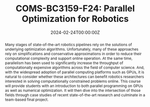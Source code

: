 ---
type: "courses"
title: "COMS-BC3159-F24: Parallel Optimization for Robotics"
position: "Instructor of Record"
semesters: "Fall 2024"
dayTime: "MW 1:10-2:25pm"
room: "Milbank 405"
credits: "3 Credits"
# Code used for list order
semesterCode: "24.3"
date: "2024-02-24T00:00:00Z"
subtype: "semester" # semester, MOOC, workshop, other

# Course Overiew Abstract.
abstract: "Many stages of state-of-the-art robotics pipelines rely on the solutions of underlying optimization algorithms. Unfortunately, many of these approaches rely on simplifications and conservative approximations in order to reduce their computational complexity and support online operation. At the same time, parallelism has been used to significantly increase the throughput of computationally expensive algorithms across the field of computer science. And, with the widespread adoption of parallel computing platforms such as GPUs, it is natural to consider whether these architectures can benefit robotics researchers interested in solving computationally constrained problems online. This course will provide students with an introduction to both parallel programming on GPUs as well as numerical optimization. It will then dive into the intersection of those fields through case studies of recent state-of-the-art research and culminate in a team-based final project."

# Summary. An optional shortened abstract.
summary: "Many stages of state-of-the-art robotics pipelines rely on the solutions of underlying optimization algorithms. Unfortunately, many of these approaches rely on simplifications and conservative approximations in order to reduce their computational complexity and support online operation. At the same time, parallelism has been used to significantly increase the throughput of computationally expensive algorithms across the field of computer science. And, with the widespread adoption of parallel computing platforms such as GPUs, it is natural to consider whether these architectures can benefit robotics researchers interested in solving computationally constrained problems online. This course will provide students with an introduction to both parallel programming on GPUs as well as numerical optimization. It will then dive into the intersection of those fields through case studies of recent state-of-the-art research and culminate in a team-based final project."

# learning outcomes for the course
learningOutcomes:
- Understand the opportunities and limitations of parallel programming on GPUs
- Understand the opportunities and challenges of numerical optimization algorithms
- Engage critically with recent research on parallel optimization algorithms for robotics
- Collaborate with a team to develop and present an open-ended final project

# grading breakdown
# grading: 
# - 40% Midterm Exams (20% each)
# - 35% Problem Sets
# - 20% Final Project Presentation, Report, and other Milestones
# - 5% Attendance, Collaboration, and Participation

prerequisites:
- COMS W3157 Advanced Programming or CSEE W3827 Fundamentals of Computer Systems or Prior Experience with C(++) Programming ([e.g., pointers, arrays, and memory management](https://bit.ly/3159-S23-CppReview))
- COMS W3251 Computational Linear Algebra (or equivalents)
- MATH UN1201 Calculus III (or equivalents)
- Please contact the instructor if you have relevant prior experience but do not have prerequisites

enrollmentNote: Enrollment Capped at 75 Students (Instructor Managed Waiting List See Note Below)

waitingList: "This class is capped at 75 students. This semester, I am handling the waitlist as an instructor-controlled waiting list. Students will be admitted based on a combination of seniority, interests in the class, and contributions to a diverse set of viewpoints and experiences in the class. Half of the available slots will be reserved for Barnard students (assuming sufficient demand). To be considered for the class, please join the waiting list **AND** fill out the form at [https://bit.ly/3159-F24-WL](https://bit.ly/3159-F24-WL), which asks a few questions about your background and your interests in the class."

officeHours: "The most up-to-date schedule of office hours can be found [here](/office_hours). I will also try to respond to requests emailed to [bplancher+courses@barnard.edu](mailto:bplancher+courses@barnard.edu) within 36 hours during the weekdays and within 48 hours over the weekend. Faster response time will be achieved via the course Slack."

# Roles in the course
roles: []

# Awards
awards: []

tags:
- Robotics 
- Optimization
- Parallel Programming
- Planning
- Control
- Hardware-Software Co-Design
- Computer Architecture

featured: true
outreach: false
projects: []

links:
- name: "Draft Syllabus"
  url: "files/COMS_BC3159_F24_Syllabus.pdf"

# Featured image -- named `featured.jpg/png` in this folder. 
image:
  caption: ''
  focal_point: ''
  preview_only: false

---